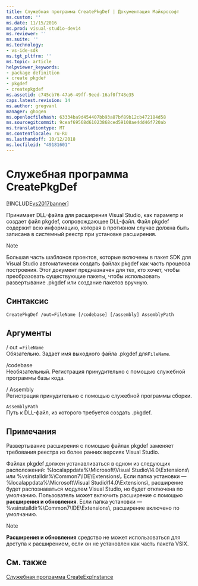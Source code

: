 ```yaml
---
title: Служебная программа CreatePkgDef | Документация Майкрософт
ms.custom: ''
ms.date: 11/15/2016
ms.prod: visual-studio-dev14
ms.reviewer: ''
ms.suite: ''
ms.technology:
- vs-ide-sdk
ms.tgt_pltfrm: ''
ms.topic: article
helpviewer_keywords:
- package definition
- create pkgdef
- pkgdef
- createpkgdef
ms.assetid: c745cb76-47a6-49ff-9eed-16af0f748e35
caps.latest.revision: 14
ms.author: gregvanl
manager: ghogen
ms.openlocfilehash: 63334ba9d454407bb93a87bf89b12cb472184d58
ms.sourcegitcommit: 9ceaf69568d61023868ced59108ae4dd46f720ab
ms.translationtype: MT
ms.contentlocale: ru-RU
ms.lasthandoff: 10/12/2018
ms.locfileid: "49181601"
---
```

# <a name="createpkgdef-utility"></a>Служебная программа CreatePkgDef
[!INCLUDE[vs2017banner](../../includes/vs2017banner.md)]

Принимает DLL-файла для расширения Visual Studio, как параметр и создает файл pkgdef, сопровождающее DLL-файл. Файл pkgdef содержит всю информацию, которая в противном случае должна быть записана в системный реестр при установке расширения.  
  
> [!NOTE]
>  Большая часть шаблонов проектов, которые включены в пакет SDK для Visual Studio автоматически создать файлах pkgdef как часть процесса построения. Этот документ предназначен для тех, кто хочет, чтобы преобразовать существующие пакеты, чтобы использовать развертывание .pkgdef или создание пакетов вручную.  
  
## <a name="syntax"></a>Синтаксис  
  
```  
CreatePkgDef /out=FileName [/codebase] [/assembly] AssemblyPath  
```  
  
## <a name="arguments"></a>Аргументы  
 / out =`FileName`  
 Обязательно. Задает имя выходного файла .pkgdef для`FileName`.  
  
 /codebase  
 Необязательный. Регистрация принудительно с помощью служебной программы базы кода.  
  
 / Assembly  
 Регистрация принудительно с помощью служебной программы сборки.  
  
 `AssemblyPath`  
 Путь к DLL-файл, из которого требуется создать .pkgdef.  
  
## <a name="remarks"></a>Примечания  
 Развертывание расширения с помощью файлах pkgdef заменяет требования реестра из более ранних версиях Visual Studio.  
  
 Файлах pkgdef должен устанавливаться в одном из следующих расположений: %localappdata%\Microsoft\Visual Studio\14.0\Extensions\ или %vsinstalldir%\Common7\IDE\Extensions\\. Если папка установки — %localappdata%\Microsoft\Visual Studio\14.0\Extensions\\, расширение будет распознаваться модулем Visual Studio, но будет отключена по умолчанию. Пользователь может включить расширение с помощью **расширения и обновления**. Если папка установки — %vsinstalldir%\Common7\IDE\Extensions\\, расширение включено по умолчанию.  
  
> [!NOTE]
>  **Расширения и обновления** средство не может использоваться для доступа к расширением, если он не установлен как часть пакета VSIX.  
  
## <a name="see-also"></a>См. также  
 [Служебная программа CreateExpInstance](../../extensibility/internals/createexpinstance-utility.md)

